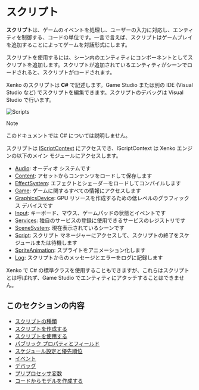 # スクリプト

**スクリプト**は、ゲームのイベントを処理し、ユーザーの入力に対応し、エンティティを制御する、コードの単位です。一言で言えば、スクリプトはゲームプレイを追加することによってゲームを対話形式にします。

スクリプトを使用するには、シーン内のエンティティにコンポーネントとしてスクリプトを追加します。スクリプトが追加されているエンティティがシーンでロードされると、スクリプトがロードされます。

Xenko のスクリプトは **C#** で記述します。Game Studio または別の IDE (Visual Studio など) でスクリプトを編集できます。スクリプトのデバッグは Visual Studio で行います。

![Scripts](media/scripting_intro.png)

> [!NOTE]
> このドキュメントでは C# については説明しません。

スクリプトは [IScriptContext](xref:Xenko.Engine.IScriptContext) にアクセスでき、IScriptContext は Xenko エンジンの以下のメイン モジュールにアクセスします。

* [Audio](xref:Xenko.Engine.ScriptComponent.Audio): オーディオ システムです
* [Content](xref:Xenko.Engine.ScriptComponent.Content): アセットからコンテンツをロードして保存します
* [EffectSystem](xref:Xenko.Engine.ScriptComponent.EffectSystem): エフェクトとシェーダーをロードしてコンパイルします
* [Game](xref:Xenko.Engine.ScriptComponent.Game): ゲームに関するすべての情報にアクセスします
* [GraphicsDevice](xref:Xenko.Engine.ScriptComponent.GraphicsDevice): GPU リソースを作成するための低レベルのグラフィックス デバイスです
* [Input](xref:Xenko.Engine.ScriptComponent.Input): キーボード、マウス、ゲームパッドの状態とイベントです
* [Services](xref:Xenko.Engine.ScriptComponent.Services): 独自のサービスの登録に使用できるサービスのレジストリです
* [SceneSystem](xref:Xenko.Engine.ScriptComponent.SceneSystem): 現在表示されているシーンです
* [Script](xref:Xenko.Engine.ScriptComponent.Script): スクリプト マネージャーにアクセスして、スクリプトの終了をスケジュールまたは待機します
* [SpriteAnimation](xref:Xenko.Engine.ScriptComponent.SpriteAnimation): スプライトをアニメーション化します
* [Log](xref:Xenko.Engine.ScriptComponent.Log): スクリプトからのメッセージとエラーをログに記録します

Xenko で C# の標準クラスを使用することもできますが、これらはスクリプトとは呼ばれず、Game Studio でエンティティにアタッチすることはできません。

## このセクションの内容

* [スクリプトの種類](types-of-script.md)
* [スクリプトを作成する](create-a-script.md)
* [スクリプトを使用する](use-a-script.md)
* [パブリック プロパティとフィールド](public-properties-and-fields.md)
* [スケジュール設定と優先順位](scheduling-and-priorities.md)
* [イベント](events.md)
* [デバッグ](debugging.md)
* [プリプロセッサ変数](preprocessor-variables.md)
* [コードからモデルを作成する](create-a-model-from-code.md)
